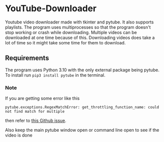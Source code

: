 # YouTube-Downloader

Youtube video downloader made with tkinter and pytube.
It also supports playlists.
The program uses multiprocesses so that the program doesn't
stop working or crash while downloading. Multiple videos can be downloaded
at one time because of this. Downloading videos does take a lot of time
so it might take some time for them to download.

## Requirements

The program uses Python 3.10 with the only external package being pytube.
To install run `pip3 install pytube` in the terminal.

### Note

If you are getting some error like this

`pytube.exceptions.RegexMatchError: get_throttling_function_name: could not find match for multiple
`

then refer to [this Github issue](https://github.com/pytube/pytube/issues/1293).

Also keep the main pytube window open or command line open to see if the video is done
